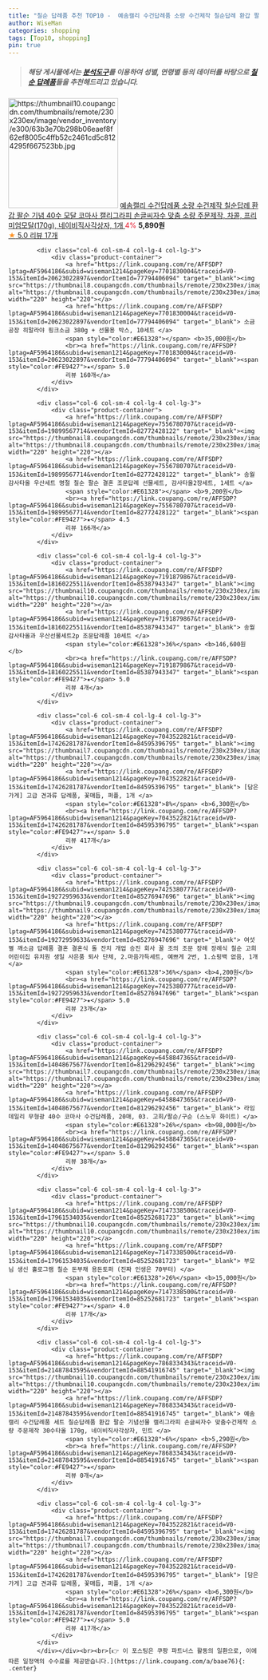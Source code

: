 ```yaml
---
title: "칠순 답례품 추천 TOP10 -  예솜캘리 수건답례품 소량 수건제작 칠순답례 환갑 팔순 기념 40수 모달 코마사 캘리그라피 손글씨자수 맞춤 소량 주문제작, "
author: WiseMan
categories: shopping
tags: [Top10, shopping]
pin: true
---
```


> ##### 해당 게시물에서는 [**분석도구**](https://itemscout.io/)를 이용하여 **성별**, **연령별** 등의 데이터를 바탕으로 [**칠순 답례품**](https://link.coupang.com/a/baae76)들을 추천해드리고 있습니다.
<div class="container"><div class="row">
            <div class="col-6 col-sm-4 col-lg-4 col-lg-3">
                <div class="product-container">
                    <a href="https://link.coupang.com/re/AFFSDP?lptag=AF5964186&subid=wiseman1214&pageKey=7462651218&traceid=V0-153&itemId=19454835644&vendorItemId=86784707567" target="_blank"><img src="https://thumbnail10.coupangcdn.com/thumbnails/remote/230x230ex/image/vendor_inventory/e300/63b3e70b298b06eaef8f62ef8005c4ffb52c2461cd5c8124295f667523bb.jpg" alt="https://thumbnail10.coupangcdn.com/thumbnails/remote/230x230ex/image/vendor_inventory/e300/63b3e70b298b06eaef8f62ef8005c4ffb52c2461cd5c8124295f667523bb.jpg" width="220" height="220"></a>
                    <a href="https://link.coupang.com/re/AFFSDP?lptag=AF5964186&subid=wiseman1214&pageKey=7462651218&traceid=V0-153&itemId=19454835644&vendorItemId=86784707567" target="_blank"> 예솜캘리 수건답례품 소량 수건제작 칠순답례 환갑 팔순 기념 40수 모달 코마사 캘리그라피 손글씨자수 맞춤 소량 주문제작, 차콜, 프리미엄모달(170g), 네이비직사각상자, 1개 </a>
                    <span style="color:#E61328">4%</span> <b>5,890원</b>
                    <br><a href="https://link.coupang.com/re/AFFSDP?lptag=AF5964186&subid=wiseman1214&pageKey=7462651218&traceid=V0-153&itemId=19454835644&vendorItemId=86784707567" target="_blank"><span style="color:#FE9427">★</span> 5.0
                    리뷰 17개</a>
                </div>
            </div>
            
            <div class="col-6 col-sm-4 col-lg-4 col-lg-3">
                <div class="product-container">
                    <a href="https://link.coupang.com/re/AFFSDP?lptag=AF5964186&subid=wiseman1214&pageKey=7701830004&traceid=V0-153&itemId=20623022897&vendorItemId=77794406094" target="_blank"><img src="https://thumbnail8.coupangcdn.com/thumbnails/remote/230x230ex/image/rs_quotation_api/qtxoqp1n/e67d2f764a384b8380a6c137ab71be1c.jpg" alt="https://thumbnail8.coupangcdn.com/thumbnails/remote/230x230ex/image/rs_quotation_api/qtxoqp1n/e67d2f764a384b8380a6c137ab71be1c.jpg" width="220" height="220"></a>
                    <a href="https://link.coupang.com/re/AFFSDP?lptag=AF5964186&subid=wiseman1214&pageKey=7701830004&traceid=V0-153&itemId=20623022897&vendorItemId=77794406094" target="_blank"> 소금공장 히말라야 핑크소금 380g + 선물용 박스, 10세트 </a>
                    <span style="color:#E61328"></span> <b>35,000원</b>
                    <br><a href="https://link.coupang.com/re/AFFSDP?lptag=AF5964186&subid=wiseman1214&pageKey=7701830004&traceid=V0-153&itemId=20623022897&vendorItemId=77794406094" target="_blank"><span style="color:#FE9427">★</span> 5.0
                    리뷰 160개</a>
                </div>
            </div>
            
            <div class="col-6 col-sm-4 col-lg-4 col-lg-3">
                <div class="product-container">
                    <a href="https://link.coupang.com/re/AFFSDP?lptag=AF5964186&subid=wiseman1214&pageKey=7556780707&traceid=V0-153&itemId=19899567714&vendorItemId=82772428122" target="_blank"><img src="https://thumbnail8.coupangcdn.com/thumbnails/remote/230x230ex/image/vendor_inventory/8707/e6145714ea9a1757fb9ae211475655a3279e0212fa7833920f14483022d0.jpg" alt="https://thumbnail8.coupangcdn.com/thumbnails/remote/230x230ex/image/vendor_inventory/8707/e6145714ea9a1757fb9ae211475655a3279e0212fa7833920f14483022d0.jpg" width="220" height="220"></a>
                    <a href="https://link.coupang.com/re/AFFSDP?lptag=AF5964186&subid=wiseman1214&pageKey=7556780707&traceid=V0-153&itemId=19899567714&vendorItemId=82772428122" target="_blank"> 송월 감사타올 우산세트 명절 칠순 팔순 결혼 조문답례 선물세트, 감사타올2장세트, 1세트 </a>
                    <span style="color:#E61328"></span> <b>9,200원</b>
                    <br><a href="https://link.coupang.com/re/AFFSDP?lptag=AF5964186&subid=wiseman1214&pageKey=7556780707&traceid=V0-153&itemId=19899567714&vendorItemId=82772428122" target="_blank"><span style="color:#FE9427">★</span> 4.5
                    리뷰 166개</a>
                </div>
            </div>
            
            <div class="col-6 col-sm-4 col-lg-4 col-lg-3">
                <div class="product-container">
                    <a href="https://link.coupang.com/re/AFFSDP?lptag=AF5964186&subid=wiseman1214&pageKey=7191879867&traceid=V0-153&itemId=18160225511&vendorItemId=85387943347" target="_blank"><img src="https://thumbnail10.coupangcdn.com/thumbnails/remote/230x230ex/image/vendor_inventory/6f0e/05595de5bbf6ae5c3d4d5249ed5650aa4a31072f1010eac6bb6865997aa8.jpg" alt="https://thumbnail10.coupangcdn.com/thumbnails/remote/230x230ex/image/vendor_inventory/6f0e/05595de5bbf6ae5c3d4d5249ed5650aa4a31072f1010eac6bb6865997aa8.jpg" width="220" height="220"></a>
                    <a href="https://link.coupang.com/re/AFFSDP?lptag=AF5964186&subid=wiseman1214&pageKey=7191879867&traceid=V0-153&itemId=18160225511&vendorItemId=85387943347" target="_blank"> 송월 감사타올과 우산선물세트2p 조문답례품 10세트 </a>
                    <span style="color:#E61328">36%</span> <b>146,600원</b>
                    <br><a href="https://link.coupang.com/re/AFFSDP?lptag=AF5964186&subid=wiseman1214&pageKey=7191879867&traceid=V0-153&itemId=18160225511&vendorItemId=85387943347" target="_blank"><span style="color:#FE9427">★</span> 5.0
                    리뷰 4개</a>
                </div>
            </div>
            
            <div class="col-6 col-sm-4 col-lg-4 col-lg-3">
                <div class="product-container">
                    <a href="https://link.coupang.com/re/AFFSDP?lptag=AF5964186&subid=wiseman1214&pageKey=7043522821&traceid=V0-153&itemId=17426281787&vendorItemId=84595396795" target="_blank"><img src="https://thumbnail7.coupangcdn.com/thumbnails/remote/230x230ex/image/vendor_inventory/b53e/6b419e69e66961099cd3140008484e557521f54c9953e1117cef86aed565.jpg" alt="https://thumbnail7.coupangcdn.com/thumbnails/remote/230x230ex/image/vendor_inventory/b53e/6b419e69e66961099cd3140008484e557521f54c9953e1117cef86aed565.jpg" width="220" height="220"></a>
                    <a href="https://link.coupang.com/re/AFFSDP?lptag=AF5964186&subid=wiseman1214&pageKey=7043522821&traceid=V0-153&itemId=17426281787&vendorItemId=84595396795" target="_blank"> [담은가게] 고급 견과류 답례품, 꽃매듭, 퍼플, 1개 </a>
                    <span style="color:#E61328">8%</span> <b>6,300원</b>
                    <br><a href="https://link.coupang.com/re/AFFSDP?lptag=AF5964186&subid=wiseman1214&pageKey=7043522821&traceid=V0-153&itemId=17426281787&vendorItemId=84595396795" target="_blank"><span style="color:#FE9427">★</span> 5.0
                    리뷰 417개</a>
                </div>
            </div>
            
            <div class="col-6 col-sm-4 col-lg-4 col-lg-3">
                <div class="product-container">
                    <a href="https://link.coupang.com/re/AFFSDP?lptag=AF5964186&subid=wiseman1214&pageKey=7425380777&traceid=V0-153&itemId=19272959633&vendorItemId=85276947696" target="_blank"><img src="https://thumbnail9.coupangcdn.com/thumbnails/remote/230x230ex/image/vendor_inventory/7684/9ef8ae0258841e96f541910b4eebc398eb886c89c673f8b4fa80590b3d0c.jpg" alt="https://thumbnail9.coupangcdn.com/thumbnails/remote/230x230ex/image/vendor_inventory/7684/9ef8ae0258841e96f541910b4eebc398eb886c89c673f8b4fa80590b3d0c.jpg" width="220" height="220"></a>
                    <a href="https://link.coupang.com/re/AFFSDP?lptag=AF5964186&subid=wiseman1214&pageKey=7425380777&traceid=V0-153&itemId=19272959633&vendorItemId=85276947696" target="_blank"> 여섯별 깨소금 답례품 결혼 결혼식 돌 잔치 개업 승진 회사 꿀 조의 조문 장례 장례식 칠순 고희 어린이집 유치원 생일 사은품 퇴사 단체, 2.마음가득세트, 예쁘게 2번, 1.쇼핑백 없음, 1개 </a>
                    <span style="color:#E61328">36%</span> <b>4,200원</b>
                    <br><a href="https://link.coupang.com/re/AFFSDP?lptag=AF5964186&subid=wiseman1214&pageKey=7425380777&traceid=V0-153&itemId=19272959633&vendorItemId=85276947696" target="_blank"><span style="color:#FE9427">★</span> 5.0
                    리뷰 23개</a>
                </div>
            </div>
            
            <div class="col-6 col-sm-4 col-lg-4 col-lg-3">
                <div class="product-container">
                    <a href="https://link.coupang.com/re/AFFSDP?lptag=AF5964186&subid=wiseman1214&pageKey=6458847365&traceid=V0-153&itemId=14048675677&vendorItemId=81296292456" target="_blank"><img src="https://thumbnail7.coupangcdn.com/thumbnails/remote/230x230ex/image/vendor_inventory/b0f6/85b365392126b4c57c47885cccccf90aff1bd01d78cbec5126f11ce1c4cc.jpg" alt="https://thumbnail7.coupangcdn.com/thumbnails/remote/230x230ex/image/vendor_inventory/b0f6/85b365392126b4c57c47885cccccf90aff1bd01d78cbec5126f11ce1c4cc.jpg" width="220" height="220"></a>
                    <a href="https://link.coupang.com/re/AFFSDP?lptag=AF5964186&subid=wiseman1214&pageKey=6458847365&traceid=V0-153&itemId=14048675677&vendorItemId=81296292456" target="_blank"> 라임데일리 무형광 40수 코마사 수건답례품, 20매, 03. 고희/팔순/구순 (스노우 화이트) </a>
                    <span style="color:#E61328">26%</span> <b>98,000원</b>
                    <br><a href="https://link.coupang.com/re/AFFSDP?lptag=AF5964186&subid=wiseman1214&pageKey=6458847365&traceid=V0-153&itemId=14048675677&vendorItemId=81296292456" target="_blank"><span style="color:#FE9427">★</span> 5.0
                    리뷰 38개</a>
                </div>
            </div>
            
            <div class="col-6 col-sm-4 col-lg-4 col-lg-3">
                <div class="product-container">
                    <a href="https://link.coupang.com/re/AFFSDP?lptag=AF5964186&subid=wiseman1214&pageKey=7147338500&traceid=V0-153&itemId=17961534035&vendorItemId=85252681723" target="_blank"><img src="https://thumbnail10.coupangcdn.com/thumbnails/remote/230x230ex/image/vendor_inventory/3f93/4e6d03385e27c898173107c25cee289cd9bdc782ba5eb3bdfeacfdefe8a0.PNG" alt="https://thumbnail10.coupangcdn.com/thumbnails/remote/230x230ex/image/vendor_inventory/3f93/4e6d03385e27c898173107c25cee289cd9bdc782ba5eb3bdfeacfdefe8a0.PNG" width="220" height="220"></a>
                    <a href="https://link.coupang.com/re/AFFSDP?lptag=AF5964186&subid=wiseman1214&pageKey=7147338500&traceid=V0-153&itemId=17961534035&vendorItemId=85252681723" target="_blank"> 부모님 생신 홀로그램 칠순 돈부채 용돈토퍼 (진짜 인생은 70부터) </a>
                    <span style="color:#E61328">26%</span> <b>15,000원</b>
                    <br><a href="https://link.coupang.com/re/AFFSDP?lptag=AF5964186&subid=wiseman1214&pageKey=7147338500&traceid=V0-153&itemId=17961534035&vendorItemId=85252681723" target="_blank"><span style="color:#FE9427">★</span> 4.0
                    리뷰 17개</a>
                </div>
            </div>
            
            <div class="col-6 col-sm-4 col-lg-4 col-lg-3">
                <div class="product-container">
                    <a href="https://link.coupang.com/re/AFFSDP?lptag=AF5964186&subid=wiseman1214&pageKey=7868334343&traceid=V0-153&itemId=21487843595&vendorItemId=88541916745" target="_blank"><img src="https://thumbnail10.coupangcdn.com/thumbnails/remote/230x230ex/image/vendor_inventory/e300/63b3e70b298b06eaef8f62ef8005c4ffb52c2461cd5c8124295f667523bb.jpg" alt="https://thumbnail10.coupangcdn.com/thumbnails/remote/230x230ex/image/vendor_inventory/e300/63b3e70b298b06eaef8f62ef8005c4ffb52c2461cd5c8124295f667523bb.jpg" width="220" height="220"></a>
                    <a href="https://link.coupang.com/re/AFFSDP?lptag=AF5964186&subid=wiseman1214&pageKey=7868334343&traceid=V0-153&itemId=21487843595&vendorItemId=88541916745" target="_blank"> 예솜캘리 수건답례품 세트 칠순답례품 환갑 팔순 기념선물 캘리그라피 손글씨자수 맞춤수건제작 소량 주문제작 30수타올 170g, 네이비직사각상자, 민트 </a>
                    <span style="color:#E61328">6%</span> <b>5,290원</b>
                    <br><a href="https://link.coupang.com/re/AFFSDP?lptag=AF5964186&subid=wiseman1214&pageKey=7868334343&traceid=V0-153&itemId=21487843595&vendorItemId=88541916745" target="_blank"><span style="color:#FE9427">★</span> 
                    리뷰 0개</a>
                </div>
            </div>
            
            <div class="col-6 col-sm-4 col-lg-4 col-lg-3">
                <div class="product-container">
                    <a href="https://link.coupang.com/re/AFFSDP?lptag=AF5964186&subid=wiseman1214&pageKey=7043522821&traceid=V0-153&itemId=17426281787&vendorItemId=84595396795" target="_blank"><img src="https://thumbnail7.coupangcdn.com/thumbnails/remote/230x230ex/image/vendor_inventory/b53e/6b419e69e66961099cd3140008484e557521f54c9953e1117cef86aed565.jpg" alt="https://thumbnail7.coupangcdn.com/thumbnails/remote/230x230ex/image/vendor_inventory/b53e/6b419e69e66961099cd3140008484e557521f54c9953e1117cef86aed565.jpg" width="220" height="220"></a>
                    <a href="https://link.coupang.com/re/AFFSDP?lptag=AF5964186&subid=wiseman1214&pageKey=7043522821&traceid=V0-153&itemId=17426281787&vendorItemId=84595396795" target="_blank"> [담은가게] 고급 견과류 답례품, 꽃매듭, 퍼플, 1개 </a>
                    <span style="color:#E61328">26%</span> <b>6,300원</b>
                    <br><a href="https://link.coupang.com/re/AFFSDP?lptag=AF5964186&subid=wiseman1214&pageKey=7043522821&traceid=V0-153&itemId=17426281787&vendorItemId=84595396795" target="_blank"><span style="color:#FE9427">★</span> 5.0
                    리뷰 417개</a>
                </div>
            </div>
            </div></div><br><br>[👉 이 포스팅은 쿠팡 파트너스 활동의 일환으로, 이에 따른 일정액의 수수료를 제공받습니다.](https://link.coupang.com/a/baae76){: .center}